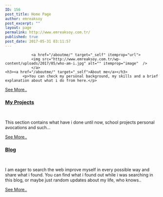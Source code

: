 ```yaml
---
ID: 156
post_title: Home Page
author: emreaksoy
post_excerpt: ""
layout: page
permalink: http://www.emreaksoy.com.tr/
published: true
post_date: 2017-05-31 03:11:57
---
```

				<a href="/aboutme/" target="_self" itemprop="url">
				<img src="http://www.emreaksoy.com.tr/wp-content/uploads/2017/05/who-am-i.jpg" alt="" itemprop="image"  />
				</a>
	<h3><a href="/aboutme/" target="_self">About me</a></h3>		
			<p>You can check my personal background, my skills and a brief explanation about what i do from here.</p>
<a href="/aboutme/" target="_self">See More..</a>		 
				<a href="/projects/" target="_self" itemprop="url">
				<img src="http://www.emreaksoy.com.tr/wp-content/uploads/2017/05/Computing_programming_and_coding_in_schools.jpg" alt="" itemprop="image"  />
				</a>
	<h3><a href="/projects/" target="_self">My Projects</a></h3>		
			<p>This section contains what have i done until now, school projects personal avocations and such...</p>
<a href="/projects/" target="_self">See More..</a>		 
				<a href="/blog/" target="_self" itemprop="url">
				<img src="http://www.emreaksoy.com.tr/wp-content/uploads/bb-plugin/cache/iStock_000015286795Medium-300x200-landscape.jpg" alt="" itemprop="image"  />
				</a>
	<h3><a href="/blog/" target="_self">Blog</a></h3>		
			<p>I am eager to search the web improve myself in every possible way and share what i found. You can find what i found out while i was searching in this blog, or maybe just random updates about my life, who knows..</p>
<a href="/blog/" target="_self">See More..</a>